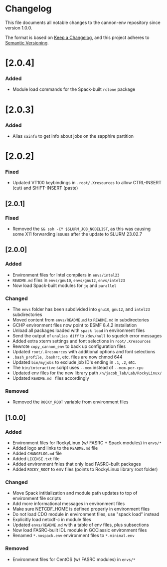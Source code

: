 # Changelog

This file documents all notable changes to the cannon-env repository since version 1.0.0. 

The format is based on [Keep a Changelog](https://keepachangelog.com/en/1.0.0/), and this project adheres to [Semantic Versioning](https://semver.org/spec/v2.0.0.html).

# [2.0.4]
### Added
- Module load commands for the Spack-built `rclone` package

# [2.0.3]
### Added
- Alias `sainfo` to get info about jobs on the sapphire partition

# [2.0.2]
### Fixed
- Updated VT100 keybindings in `.root/.Xresources` to allow CTRL-INSERT (cut) and SHIFT-INSERT (paste)

## [2.0.1] 
### Fixed
- Removed the `&& ssh -CY $SLURM_JOB_NODELIST`, as this was causing some X11 forwarding issues after the update to SLURM 23.02.7

## [2.0.0]
### Added
- Environment files for Intel compilers in `envs/intel23`
- `README.md` files in `envs/gnu10`, `envs/gnu12`, `envs/intel23`
- Now load Spack-built modules for `jq` and `parallel`

### Changed
- The `envs` folder has been subdivided into `gnu10`, `gnu12`, and  `intel23` subdirectories
- Moved content from `envs/README.md` to `README.md` in subdirectories
- GCHP environment files now point to ESMF 8.4.2 installation
- Unload all packages loaded with `spack load` in environment files
- Send the output of `unalias diff` to `/dev/null` to squelch error messages
- Added extra xterm settings and font selections in `root/.Xresources`
- Rewrote `copy_cannon_env` to back up configuration files
- Updated `root/.Xresources` with additional options and font selections
- `.bash_profile`, `.bashrc`, etc. files are now chmod 644
- Updated `bin/myjobs` to exclude job ID's ending in `.1`, `.2`, etc.
- The `bin/interactive` script uses `--mem` instead of `--mem-per-cpu`
- Updated env files for the new library path `/n/jacob_lab/Lab/RockyLinux/`
- Updated `README.md ` files accordingly

### Removed
- Removed the `ROCKY_ROOT` variable from environment files

## [1.0.0]
### Added
- Environment files for RockyLinux (w/ FASRC + Spack modules) in `envs/*`
- Added logo and links to the `README.md` file
- Added `CHANGELOG.md` file
- Added `LICENSE.txt` file
- Added environment fnles that only load FASRC-built packages
- Added `ROCKY_ROOT` to env files (points to RockyLinux library root folder)

### Changed
- Move Spack intitialization and module path updates to top of environment file scripts
- Add more informational messages in environment files
- Make sure NETCDF_HOME is defined properly in environment files
- Do not load CDO module in environment files, use "spack load" instead
- Explicitly load netcdf-c in module files
- Updated `envs/README.md` with a table of env files, plus subsections
- Now load FASRC-built IDL module in GCClassic environment files
- Renamed `*.nospack.env` environment files to `*.minimal.env`

### Removed
- Environment files for CentOS (w/ FASRC modules) in `envs/*`
